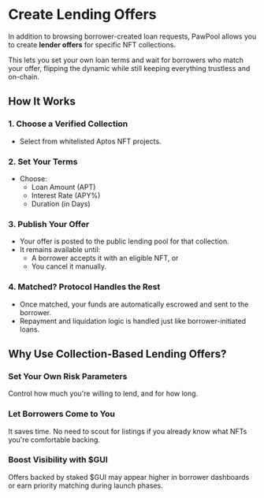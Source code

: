 # Create Lending Offers

In addition to browsing borrower-created loan requests, PawPool allows you to create **lender offers** for specific NFT collections.

This lets you set your own loan terms and wait for borrowers who match your offer, flipping the dynamic while still keeping everything trustless and on-chain.

## How It Works

### 1. Choose a Verified Collection

* Select from whitelisted Aptos NFT projects.

### 2. Set Your Terms

* Choose:
  * Loan Amount (APT)
  * Interest Rate (APY%)
  * Duration (in Days)

### 3. Publish Your Offer

* Your offer is posted to the public lending pool for that collection.
* It remains available until:
  * A borrower accepts it with an eligible NFT, or
  * You cancel it manually.

### 4. Matched? Protocol Handles the Rest

* Once matched, your funds are automatically escrowed and sent to the borrower.
* Repayment and liquidation logic is handled just like borrower-initiated loans.

## Why Use Collection-Based Lending Offers?

### Set Your Own Risk Parameters

Control how much you're willing to lend, and for how long.

### Let Borrowers Come to You

It saves time. No need to scout for listings if you already know what NFTs you're comfortable backing.

### Boost Visibility with $GUI

Offers backed by staked $GUI may appear higher in borrower dashboards or earn priority matching during launch phases.
